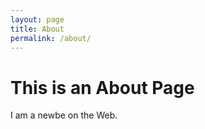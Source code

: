 ```yaml
---
layout: page
title: About
permalink: /about/
---
```


# This is an About Page
I am a newbe on the Web.